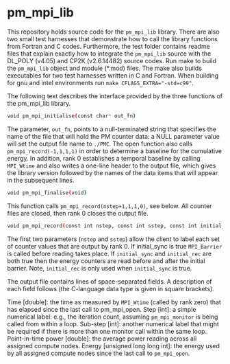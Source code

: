 pm_mpi_lib
==========

This repository holds source code for the `pm_mpi_lib` library. There are also two small test harnesses that demonstrate how to call the library functions from Fortran and C codes. Furthermore, the test folder contains readme files that explain exactly how to integrate the `pm_mpi_lib` source with the DL_POLY (v4.05) and CP2K (v2.6.14482) source codes. Run make to build the `pm_mpi_lib` object and module (*.mod) files. The make also builds executables for two test harnesses written in C and Fortran.
When building for gnu and intel environments run `make CFLAGS_EXTRA="-std=c99"`.

The following text describes the interface provided by the three functions of the pm_mpi_lib library.

```bash
void pm_mpi_initialise(const char* out_fn)
```

The parameter, `out_fn`, points to a null-terminated string that specifies the name of the file that will hold the PM counter data: a NULL parameter value will set the output file name to `./PMC`. The open function also calls `pm_mpi_record(-1,1,1,1)` in order to determine a baseline for the cumulative energy. In addition, rank 0 establishes a temporal baseline by calling `MPI_Wtime` and also writes a one-line header to the output file, which gives the library version followed by the names of the data items that will appear in the subsequent lines.

```bash
void pm_mpi_finalise(void)
```

This function calls `pm_mpi_record(nstep+1,1,1,0)`, see below. All counter files are closed, then rank 0 closes the output file.

```bash
void pm_mpi_record(const int nstep, const int sstep, const int initial_sync, const int initial_rec)
```

The first two parameters (`nstep` and `sstep`) allow the client to label each set of counter values that are output by rank 0. If initial_sync is true `MPI_Barrier` is called before reading takes place.
If `initial_sync` and `initial_rec` are both true then the energy counters are read before and after the initial barrier.
Note, `initial_rec` is only used when `initial_sync` is true.

The output file contains lines of space-separated fields. A description of each field follows (the C-language data type is given in square brackets).

Time [double]: the time as measured by `MPI_Wtime` (called by rank zero) that has elapsed since the last call to pm_mpi_open.
Step [int]: a simple numerical label: e.g., the iteration count, assuming `pm_mpi_monitor` is being called from within a loop.
Sub-step [int]: another numerical label that might be required if there is more than one monitor call within the same loop.
Point-in-time power [double]: the average power reading across all assigned compute nodes.
Energy [unsigned long long int]: the energy used by all assigned compute nodes since the last call to `pm_mpi_open`.

